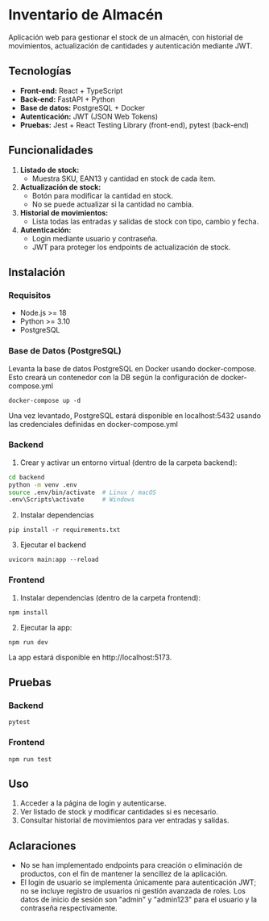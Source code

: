 # Inventario de Almacén

Aplicación web para gestionar el stock de un almacén, con historial de movimientos, actualización de cantidades y autenticación mediante JWT.

## Tecnologías

- **Front-end:** React + TypeScript  
- **Back-end:** FastAPI + Python  
- **Base de datos:** PostgreSQL + Docker 
- **Autenticación:** JWT (JSON Web Tokens)  
- **Pruebas:** Jest + React Testing Library (front-end), pytest (back-end)  

## Funcionalidades

1. **Listado de stock:**  
   - Muestra SKU, EAN13 y cantidad en stock de cada ítem.
2. **Actualización de stock:**  
   - Botón para modificar la cantidad en stock.
   - No se puede actualizar si la cantidad no cambia.
3. **Historial de movimientos:**  
   - Lista todas las entradas y salidas de stock con tipo, cambio y fecha.
4. **Autenticación:**  
   - Login mediante usuario y contraseña.  
   - JWT para proteger los endpoints de actualización de stock.

## Instalación

### Requisitos

- Node.js >= 18  
- Python >= 3.10  
- PostgreSQL

### Base de Datos (PostgreSQL)
Levanta la base de datos PostgreSQL en Docker usando docker-compose. Esto creará un contenedor con la DB según la configuración de docker-compose.yml
```
docker-compose up -d
```

Una vez levantado, PostgreSQL estará disponible en localhost:5432 usando las credenciales definidas en docker-compose.yml


### Backend

1. Crear y activar un entorno virtual (dentro de la carpeta backend):

```bash
cd backend
python -m venv .env
source .env/bin/activate  # Linux / macOS
.env\Scripts\activate     # Windows
```

2. Instalar dependencias
```
pip install -r requirements.txt
```

3. Ejecutar el backend
```
uvicorn main:app --reload
```

### Frontend

1. Instalar dependencias (dentro de la carpeta frontend):
```
npm install
```

2. Ejecutar la app:
```
npm run dev
```

La app estará disponible en http://localhost:5173.

## Pruebas
### Backend
```
pytest
```

### Frontend
```
npm run test
```

## Uso

1. Acceder a la página de login y autenticarse.
2. Ver listado de stock y modificar cantidades si es necesario.
3. Consultar historial de movimientos para ver entradas y salidas.

## Aclaraciones

- No se han implementado endpoints para creación o eliminación de productos, con el fin de mantener la sencillez de la aplicación.  
- El login de usuario se implementa únicamente para autenticación JWT; no se incluye registro de usuarios ni gestión avanzada de roles. Los datos de inicio de sesión son "admin" y "admin123" para el usuario y la contraseña respectivamente.
